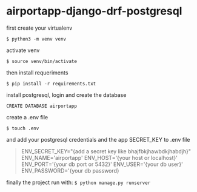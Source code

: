 
# airportapp-django-drf-postgresql

first create your virtualenv

`$ python3 -m venv venv`

activate venv

`$ source venv/bin/activate`

then install requeriments

`$ pip install -r requirements.txt`

install postgresql, login and create the database

`CREATE DATABASE airportapp`

create a .env file

`$ touch .env`

and add your postgresql credentials and the app SECRET_KEY to .env file

>ENV_SECRET_KEY="{add a secret key like bhajfbkjhawbdkjhabdjh}"
ENV_NAME='airportapp'
ENV_HOST='{your host or localhost}'
ENV_PORT='{your db port or 5432}'
ENV_USER='{your db user}'
ENV_PASSWORD='{your db password}

finally the project run with:
`$ python manage.py runserver`


